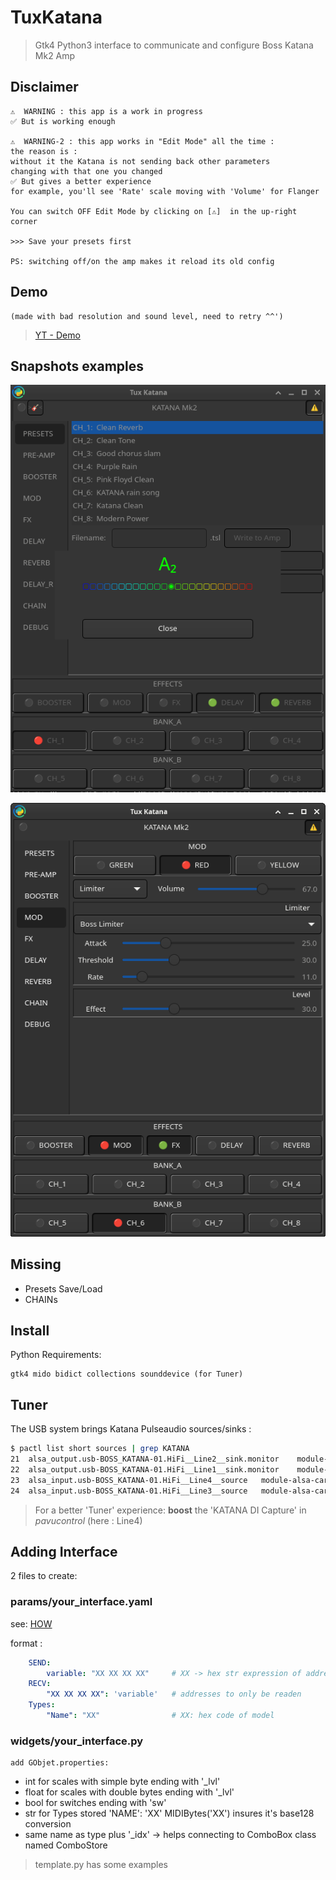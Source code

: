 # TuxKatana

> Gtk4 Python3 interface to communicate and configure Boss Katana Mk2 Amp 


## Disclaimer

	⚠️  WARNING : this app is a work in progress  
	✅ But is working enough
	
    ⚠️  WARNING-2 : this app works in "Edit Mode" all the time :
    the reason is : 
    without it the Katana is not sending back other parameters 
    changing with that one you changed  
    ✅ But gives a better experience
    for example, you'll see 'Rate' scale moving with 'Volume' for Flanger
    
    You can switch OFF Edit Mode by clicking on [⚠️]  in the up-right corner
    
    >>> Save your presets first
    
    PS: switching off/on the amp makes it reload its old config
    

## Demo

    (made with bad resolution and sound level, need to retry ^^')

> [YT - Demo](https://www.youtube.com/watch?v=bfD31DUedUE)

## Snapshots examples

![Tuner](./snapshots/Tuner.png)

![Limiter Mod/Fx](./snapshots/Limiter.png)

## Missing

* Presets Save/Load
* CHAINs 

## Install

Python Requirements:

	gtk4 mido bidict collections sounddevice (for Tuner)


## Tuner

The USB system brings Katana Pulseaudio sources/sinks :
```bash
$ pactl list short sources | grep KATANA
21	alsa_output.usb-BOSS_KATANA-01.HiFi__Line2__sink.monitor	module-alsa-card.c	s32le 2ch 44100Hz	RUNNING
22	alsa_output.usb-BOSS_KATANA-01.HiFi__Line1__sink.monitor	module-alsa-card.c	s32le 2ch 44100Hz	RUNNING
23	alsa_input.usb-BOSS_KATANA-01.HiFi__Line4__source	module-alsa-card.c	s32le 2ch 44100Hz	RUNNING
24	alsa_input.usb-BOSS_KATANA-01.HiFi__Line3__source	module-alsa-card.c	s32le 2ch 44100Hz	RUNNING
```
> For a better 'Tuner' experience: __boost__ the 'KATANA DI Capture' in _pavucontrol_ (here : Line4)

## Adding Interface

   2 files to create:

### params/your_interface.yaml

see: [HOW](./HOW.md)

format :
```yaml
    SEND:
        variable: "XX XX XX XX"     # XX -> hex str expression of address 
    RECV:
        "XX XX XX XX": 'variable'   # addresses to only be readen
    Types:
        "Name": "XX"                # XX: hex code of model
```

### widgets/your_interface.py

    add GObjet.properties:

   * int for scales with simple byte ending with '_lvl'
   * float for scales with double bytes ending with '_lvl'
   * bool for switches ending with 'sw'
   * str for Types stored 'NAME': 'XX' MIDIBytes('XX') insures it's base128 conversion
   * same name as type plus '_idx' -> helps connecting to ComboBox class named ComboStore

> template.py has some examples

